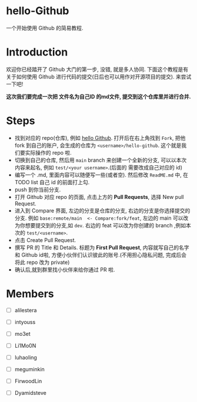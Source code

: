 # hello-Github

一个开始使用 Github 的简易教程.

# Introduction

欢迎你已经踏开了 Github 大门的第一步, 没错, 就是多人协同. 下面这个教程是有关于如何使用 Github 进行代码的提交(日后也可以用作对开源项目的提交). 来尝试一下吧!

**这次我们要完成一次把 文件名为自己ID 的md文件, 提交到这个仓库里并进行合并.**

# Steps

- 找到对应的 repo(仓库), 例如 [hello Github](https://github.com/toomanysource/hello-Github). 打开后在右上角找到 `Fork`, 把他 fork 到自己的账户, 会生成的仓库为 `<username>/hello-github`. 这个就是我们要实际操作的 repo 啦.
- 切换到自己的仓库, 然后用 `main` branch 来创建一个全新的分支, 可以以本次内容来起名, 例如 `test/<your username>`.(后面的 <your username> 需要改成自己对应的 id)
- 编写一个 <username>.md, 里面内容可以随便写一些(或者空). 然后修改 `ReadME.md` 中, 在 TODO list 自己 id 的前面打上勾.
- push 到你当前分支.
- 打开 Github 对应 repo 的页面, 点击上方的 **Pull Requests**, 选择 New pull Request.
- 进入到 Compare 界面, 左边的分支是仓库的分支, 右边的分支是你选择提交的分支. 例如 `base:remote/main  <- Compare:fork/feat`, 左边的 main 可以改为你想要提交到的分支,如 `dev`. 右边的 feat 可以改为你创建的 branch ,例如本次的 `test/<username>`.
- 点击 Create Pull Request.
- 撰写 PR 的 Title 和 Details. 标题为 **<username> First Pull Request**, 内容就写自己的名字和 Github id啦, 方便小伙伴们认识彼此的账号.(不用担心隐私问题, 完成后会将此 repo 改为 private)
- 确认后,就到群里找小伙伴来给你通过 PR 啦.

# Members

- [ ] alilestera

- [ ] intyouss

- [ ] mo3et

- [ ] Li1Mo0N

- [ ] luhaoling

- [ ] meguminkin

- [ ] FirwoodLin

- [ ] Dyamidsteve
